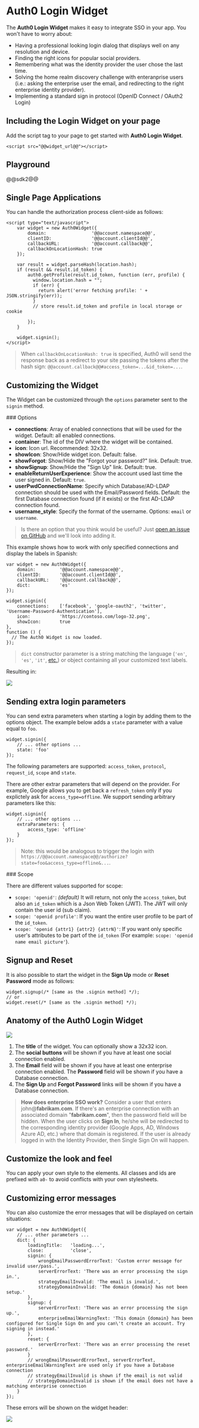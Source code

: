 # Auth0 Login Widget

The __Auth0 Login Widget__ makes it easy to integrate SSO in your app. You won't have to worry about:

* Having a professional looking login dialog that displays well on any resolution and device.
* Finding the right icons for popular social providers.
* Remembering what was the identity provider the user chose the last time.
* Solving the home realm discovery challenge with enteranprise users (i.e.: asking the enterprise user the email, and redirecting to the right enterprise identity provider).
* Implementing a standard sign in protocol (OpenID Connect / OAuth2 Login)

## Including the Login Widget on your page
Add the script tag to your page to get started with __Auth0 Login Widget__.

    <script src="@@widget_url@@"></script>

## Playground

@@sdk2@@

## Single Page Applications

You can handle the authorization process client-side as follows:

    <script type="text/javascript">
        var widget = new Auth0Widget({
            domain:                 '@@account.namespace@@',
            clientID:               '@@account.clientId@@', 
            callbackURL:            '@@account.callback@@',
            callbackOnLocationHash: true
        });

        var result = widget.parseHash(location.hash);
        if (result && result.id_token) {
            auth0.getProfile(result.id_token, function (err, profile) {
              window.location.hash = "";
              if (err) {
                return alert('error fetching profile: ' + JSON.stringify(err));
              }
              // store result.id_token and profile in local storage or cookie
                
            });
        }
        
        widget.signin();
    </script>

> When `callbackOnLocationHash: true` is specified, Auth0 will send the response back as a redirect to your site passing the tokens after the hash sign: `@@account.callback@@#access_token=...&id_token=...`.

## Customizing the Widget

The Widget can be customized through the `options` parameter sent to the `signin` method.

### Options

* __connections__: Array of enabled connections that will be used for the widget. Default: all enabled connections.
* __container__: The id of the DIV where the widget will be contained.
* __icon__: Icon url. Recommended: 32x32.
* __showIcon__: Show/Hide widget icon. Default: false.
* __showForgot__: Show/Hide the "Forgot your password?" link. Default: true.
* __showSignup__: Show/Hide the "Sign Up" link. Default: true.
* __enableReturnUserExperience__: Show the account used last time the user signed in. Default: `true`.
* __userPwdConnectionName__: Specify which Database/AD-LDAP connection should be used with the Email/Password fields. Default: the first Database connection found (if it exists) or the first AD-LDAP connection found.
* __username_style__: Specify the format of the username. Options: `email` or `username`.

> Is there an option that you think would be useful? Just <a target="_blank" href="https://github.com/auth0/widget/issues">open an issue on GitHub</a> and we'll look into adding it.

This example shows how to work with only specified connections and display the labels in Spanish:
    
    var widget = new Auth0Widget({
        domain:         '@@account.namespace@@',
        clientID:       '@@account.clientId@@', 
        callbackURL:    '@@account.callback@@',
        dict:           'es'
    });

    widget.signin({
        connections:    ['facebook', 'google-oauth2', 'twitter', 'Username-Password-Authentication'],
        icon:           'https://contoso.com/logo-32.png',
        showIcon:       true
    },
    function () {
      // The Auth0 Widget is now loaded.
    });

> `dict` constructor parameter is a string matching the language (`'en'`, `'es'`, `'it'`, <a target="_new" href="https://github.com/auth0/widget/tree/master/i18n">etc.</a>) or object containing all your customized text labels.

Resulting in:

![](https://i.cloudup.com/W9rpHdyIwf.png)

## Sending extra login parameters

You can send extra parameters when starting a login by adding them to the options object. The example below adds a `state` parameter with a value equal to `foo`.

    widget.signin({
        // ... other options ... 
        state: 'foo'
    });

The following parameters are supported: `access_token`, `protocol`, `request_id`, `scope` and `state`.

There are other extrar parameters that will depend on the provider. For example, Google allows you to get back a `refresh_token` only if you explictely ask for `access_type=offline`. We support sending arbitrary parameters like this:

    widget.signin({
        // ... other options ... 
        extraParameters: {
            access_type: 'offline'
        }
    });

> Note: this would be analogous to trigger the login with `https://@@account.namespace@@/authorize?state=foo&access_type=offline&...`.

### Scope

There are different values supported for scope:

* `scope: 'openid'`: _(default)_ It will return, not only the `access_token`, but also an `id_token` which is a Json Web Token (JWT). The JWT will only contain the user id (sub claim).
* `scope: 'openid profile'`: If you want the entire user profile to be part of the `id_token`.
* `scope: 'openid {attr1} {attr2} {attrN}'`: If you want only specific user's attributes to be part of the `id_token` (For example: `scope: 'openid name email picture'`).

## Signup and Reset

It is also possible to start the widget in the **Sign Up** mode or **Reset Password** mode as follows:

    widget.signup(/* [same as the .signin method] */);
    // or
    widget.reset(/* [same as the .signin method] */);

## Anatomy of the Auth0 Login Widget

![](https://i.cloudup.com/y2iG3mE8Ll.png)

1. The __title__ of the widget. You can optionally show a 32x32 icon.
2. The __social buttons__ will be shown if you have at least one social connection enabled.
3. The __Email__ field will be shown if you have at least one enterprise connection enabled. The __Password__ field will be shown if you have a Database connection. 
4. The __Sign Up__ and __Forgot Password__ links will be shown if you have a Database connection. 

> **How does enterprise SSO work?** Consider a user that enters john@**fabrikam.com**. If there's an enterprise connection with an associated domain "**fabrikam.com**", then the password field will be hidden. When the user clicks on __Sign In__, he/she will be redirected to the corresponding identity provider (Google Apps, AD, Windows Azure AD, etc.) where that domain is registered. If the user is already logged in with the Identity Provider, then Single Sign On will happen.

## Customize the look and feel

You can apply your own style to the elements. All classes and ids are prefixed with `a0-` to avoid conflicts with your own stylesheets.

## Customizing error messages

You can also customize the error messages that will be displayed on certain situations:

    var widget = new Auth0Widget({
        // ... other parameters ... 
        dict: {
            loadingTitle:   'loading...',
            close:          'close',
            signin: {
                wrongEmailPasswordErrorText: 'Custom error message for invalid user/pass.',
                serverErrorText: 'There was an error processing the sign in.',
                strategyEmailInvalid: 'The email is invalid.',
                strategyDomainInvalid: 'The domain {domain} has not been setup.'
            },
            signup: {
                serverErrorText: 'There was an error processing the sign up.',
                enterpriseEmailWarningText: 'This domain {domain} has been configured for Single Sign On and you can\'t create an account. Try signing in instead.'
            },
            reset: {
                serverErrorText: 'There was an error processing the reset password.'
            }
            // wrongEmailPasswordErrorText, serverErrorText, enterpriseEmailWarningText are used only if you have a Database connection
            // strategyEmailInvalid is shown if the email is not valid
            // strategyDomainInvalid is shown if the email does not have a matching enterprise connection
        }
    });

These errors will be shown on the widget header:

![](https://i.cloudup.com/9AfFb-pbwm.png)
